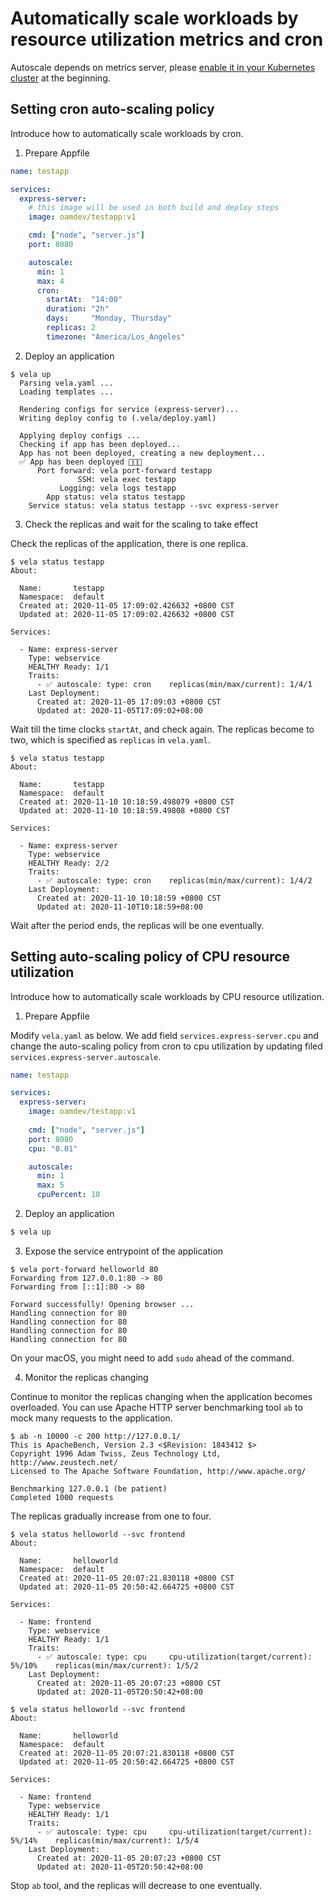 # Automatically scale workloads by resource utilization metrics and cron

Autoscale depends on metrics server, please [enable it in your Kubernetes cluster](./references/devex/faq.md#autoscale-how-to-enable-metrics-server-in-various-kubernetes-clusters) at the beginning.

## Setting cron auto-scaling policy
Introduce how to automatically scale workloads by cron.

1. Prepare Appfile

  ```yaml
  name: testapp
  
  services:
    express-server:
      # this image will be used in both build and deploy steps
      image: oamdev/testapp:v1
  
      cmd: ["node", "server.js"]
      port: 8080
  
      autoscale:
        min: 1
        max: 4
        cron:
          startAt:  "14:00"
          duration: "2h"
          days:     "Monday, Thursday"
          replicas: 2
          timezone: "America/Los_Angeles"
  ```

2. Deploy an application
  
  ```
  $ vela up
    Parsing vela.yaml ...
    Loading templates ...
    
    Rendering configs for service (express-server)...
    Writing deploy config to (.vela/deploy.yaml)
    
    Applying deploy configs ...
    Checking if app has been deployed...
    App has not been deployed, creating a new deployment...
    ✅ App has been deployed 🚀🚀🚀
        Port forward: vela port-forward testapp
                 SSH: vela exec testapp
             Logging: vela logs testapp
          App status: vela status testapp
      Service status: vela status testapp --svc express-server
  ```

3. Check the replicas and wait for the scaling to take effect

  Check the replicas of the application, there is one replica.

  ```
  $ vela status testapp
  About:
  
    Name:      	testapp
    Namespace: 	default
    Created at:	2020-11-05 17:09:02.426632 +0800 CST
    Updated at:	2020-11-05 17:09:02.426632 +0800 CST
  
  Services:
  
    - Name: express-server
      Type: webservice
      HEALTHY Ready: 1/1
      Traits:
        - ✅ autoscale: type: cron    replicas(min/max/current): 1/4/1
      Last Deployment:
        Created at: 2020-11-05 17:09:03 +0800 CST
        Updated at: 2020-11-05T17:09:02+08:00
  ```
  
  Wait till the time clocks `startAt`, and check again. The replicas become to two, which is specified as 
  `replicas` in `vela.yaml`.
  
  ```
  $ vela status testapp
  About:
  
    Name:      	testapp
    Namespace: 	default
    Created at:	2020-11-10 10:18:59.498079 +0800 CST
    Updated at:	2020-11-10 10:18:59.49808 +0800 CST
  
  Services:
  
    - Name: express-server
      Type: webservice
      HEALTHY Ready: 2/2
      Traits:
        - ✅ autoscale: type: cron    replicas(min/max/current): 1/4/2
      Last Deployment:
        Created at: 2020-11-10 10:18:59 +0800 CST
        Updated at: 2020-11-10T10:18:59+08:00
  ```
  
  Wait after the period ends, the replicas will be one eventually.

## Setting auto-scaling policy of CPU resource utilization
Introduce how to automatically scale workloads by CPU resource utilization.

1. Prepare Appfile

  Modify `vela.yaml` as below. We add field `services.express-server.cpu` and change the auto-scaling policy
  from cron to cpu utilization by updating filed `services.express-server.autoscale`.
  
  ```yaml
  name: testapp
  
  services:
    express-server:
      image: oamdev/testapp:v1
        
      cmd: ["node", "server.js"]
      port: 8080
      cpu: "0.01"
  
      autoscale:
        min: 1
        max: 5
        cpuPercent: 10
  ```

2. Deploy an application

  ```bash
  $ vela up
  ```

3. Expose the service entrypoint of the application

  ```
  $ vela port-forward helloworld 80
  Forwarding from 127.0.0.1:80 -> 80
  Forwarding from [::1]:80 -> 80

  Forward successfully! Opening browser ...
  Handling connection for 80
  Handling connection for 80
  Handling connection for 80
  Handling connection for 80
  ```

  On your macOS, you might need to add `sudo` ahead of the command.

4. Monitor the replicas changing

  Continue to monitor the replicas changing when the application becomes overloaded. You can use Apache HTTP server
  benchmarking tool `ab` to mock many requests to the application.

  ```
  $ ab -n 10000 -c 200 http://127.0.0.1/
  This is ApacheBench, Version 2.3 <$Revision: 1843412 $>
  Copyright 1996 Adam Twiss, Zeus Technology Ltd, http://www.zeustech.net/
  Licensed to The Apache Software Foundation, http://www.apache.org/

  Benchmarking 127.0.0.1 (be patient)
  Completed 1000 requests
  ```

  The replicas gradually increase from one to four.

  ```
  $ vela status helloworld --svc frontend
  About:

    Name:      	helloworld
    Namespace: 	default
    Created at:	2020-11-05 20:07:21.830118 +0800 CST
    Updated at:	2020-11-05 20:50:42.664725 +0800 CST

  Services:

    - Name: frontend
      Type: webservice
      HEALTHY Ready: 1/1
      Traits:
        - ✅ autoscale: type: cpu     cpu-utilization(target/current): 5%/10%	replicas(min/max/current): 1/5/2
      Last Deployment:
        Created at: 2020-11-05 20:07:23 +0800 CST
        Updated at: 2020-11-05T20:50:42+08:00
  ```

  ```
  $ vela status helloworld --svc frontend
  About:

    Name:      	helloworld
    Namespace: 	default
    Created at:	2020-11-05 20:07:21.830118 +0800 CST
    Updated at:	2020-11-05 20:50:42.664725 +0800 CST

  Services:

    - Name: frontend
      Type: webservice
      HEALTHY Ready: 1/1
      Traits:
        - ✅ autoscale: type: cpu     cpu-utilization(target/current): 5%/14%	replicas(min/max/current): 1/5/4
      Last Deployment:
        Created at: 2020-11-05 20:07:23 +0800 CST
        Updated at: 2020-11-05T20:50:42+08:00
  ```

  Stop `ab` tool, and the replicas will decrease to one eventually.
